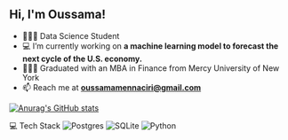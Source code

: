 ## Hi, I'm Oussama!
- 🧑🏻‍💻 Data Science Student
- 💻 I’m currently working on **a machine learning model to forecast the next cycle of the U.S. economy.**
- 👨🏻‍🎓 Graduated with an MBA in Finance from Mercy University of New York
- 📫 Reach me at **oussamamennaciri@gmail.com**
  
[![Anurag's GitHub stats](https://github-readme-stats.vercel.app/api?username=oussamaennaciri)](https://github.com/anuraghazra/github-readme-stats)

💻 Tech Stack
![Postgres](https://img.shields.io/badge/postgres-%23316192.svg?style=for-the-badge&logo=postgresql&logoColor=white)
![SQLite](https://img.shields.io/badge/sqlite-%2307405e.svg?style=for-the-badge&logo=sqlite&logoColor=white)
![Python](https://img.shields.io/badge/python-3670A0?style=for-the-badge&logo=python&logoColor=ffdd54)
<!--
**oussamaennaciri/oussamaennaciri** is a ✨ _special_ ✨ repository because its `README.md` (this file) appears on your GitHub profile.

Here are some ideas to get you started:

- 🔭 I’m currently working on ...
- 🌱 I’m currently learning ...
- 👯 I’m looking to collaborate on ...
- 🤔 I’m looking for help with ...
- 💬 Ask me about ...
- 📫 How to reach me: ...
- 😄 Pronouns: ...
- ⚡ Fun fact: ...
-->
